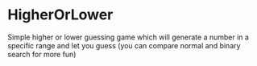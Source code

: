 # HigherOrLower
Simple higher or lower guessing game which will generate a number in a specific range and let you guess (you can compare normal and binary search for more fun)

